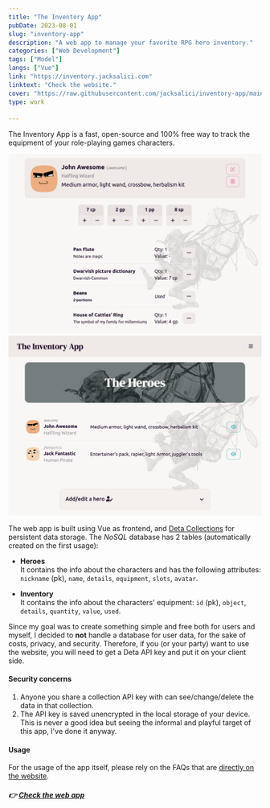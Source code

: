 ```yaml
---
title: "The Inventory App"
pubDate: 2023-08-01
slug: "inventory-app"
description: "A web app to manage your favorite RPG hero inventory."
categories: ["Web Development"]
tags: ["Model"]
langs: ["Vue"]
link: "https://inventory.jacksalici.com"
linktext: "Check the website."
cover: "https://raw.githubusercontent.com/jacksalici/inventory-app/main/public/screenshot3.png"
type: work

---
```


The Inventory App is a fast, open-source and 100% free way to track the equipment of your role-playing games characters.

![screenshot](https://raw.githubusercontent.com/jacksalici/inventory-app/main/public/screenshot3.png) 
![screenshot](https://raw.githubusercontent.com/jacksalici/inventory-app/main/public/screenshot2.png)

The web app is built using Vue as frontend, and [Deta Collections](https://deta.space/docs/en/use/your-data/collections) for persistent data storage. The *NoSQL* database has 2 tables (automatically created on the first usage):

- **Heroes**  
    It contains the info about the characters and has the following attributes: `nickname` (pk), `name`, `details`, `equipment`, `slots`, `avatar`. 

- **Inventory**  
    It contains the info about the characters' equipment: `id` (pk), `object`, `details`, `quantity`, `value`, `used`.

Since my goal was to create something simple and free both for users and myself, I decided to **not** handle a database for user data, for the sake of costs, privacy, and security. Therefore, if you (or your party) want to use the website, you will need to get a Deta API key and put it on your client side.

#### Security concerns

1. Anyone you share a collection API key with can see/change/delete the data in that collection.
2. The API key is saved unencrypted in the local storage of your device. This is never a good idea but seeing the informal and playful target of this app, I've done it anyway.

#### Usage

For the usage of the app itself, please rely on the FAQs that are [directly on the website](https://inventory.jacksalici.com/about/).

##### 👉 [Check the web app](https://inventory.jacksalici.com) 
